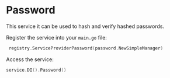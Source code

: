 # Password
This service it can be used to hash and verify hashed passwords.

Register the service into your `main.go` file:
```go
 registry.ServiceProviderPassword(password.NewSimpleManager)
```

Access the service:
```go
service.DI().Password()
```